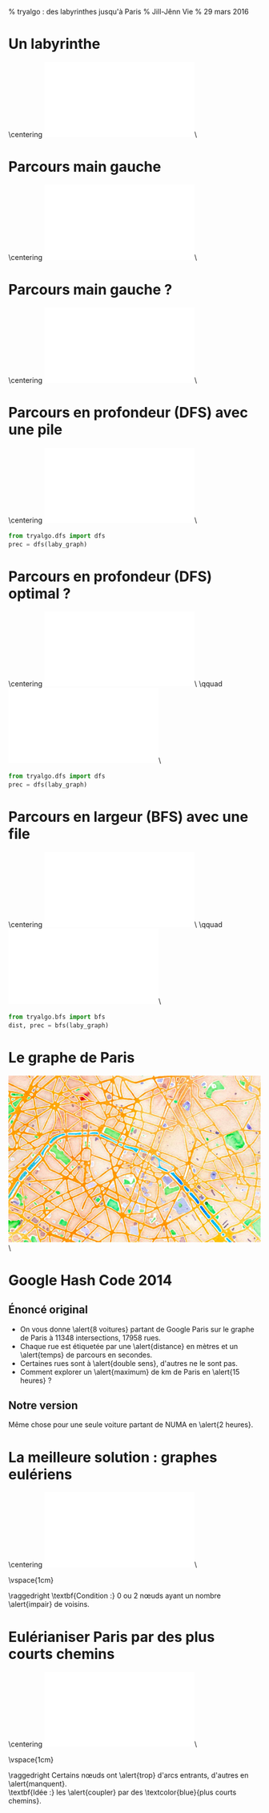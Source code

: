 % tryalgo : des labyrinthes jusqu'à Paris
% Jill-Jênn Vie
% 29 mars 2016

# Un labyrinthe

\centering
![Un labyrinthe](laby.pdf)\ 

# Parcours main gauche

\centering
![Un labyrinthe](laby-left-hand.pdf)\ 

# Parcours main gauche ?

\centering
![Un labyrinthe](laby-left-hand-bad.pdf)\ 

# Parcours en profondeur (DFS) avec une pile

\centering
![Un labyrinthe résolu](laby-solved.pdf)\ 

```python
from tryalgo.dfs import dfs
prec = dfs(laby_graph)
```

# Parcours en profondeur (DFS) optimal ?

\centering
![Un labyrinthe résolu](laby-dfs.pdf)\ 
\qquad
![Un labyrinthe résolu](laby-dfs-bad.pdf)\ 

```python
from tryalgo.dfs import dfs
prec = dfs(laby_graph)
```

# Parcours en largeur (BFS) avec une file

\centering
![Un labyrinthe résolu](laby-bfs.pdf)\ 
\qquad
![Un labyrinthe résolu](laby-bfs-good.pdf)\ 

```python
from tryalgo.bfs import bfs
dist, prec = bfs(laby_graph)
```

# Le graphe de Paris

![Paris](paris.png)\ 

# Google Hash Code 2014

## Énoncé original

- On vous donne \alert{8 voitures} partant de Google Paris sur le graphe de Paris à 11348 intersections, 17958 rues.
- Chaque rue est étiquetée par une \alert{distance} en mètres et un \alert{temps} de parcours en secondes.
- Certaines rues sont à \alert{double sens}, d'autres ne le sont pas.
- Comment explorer un \alert{maximum} de km de Paris en \alert{15 heures} ?

## Notre version

Même chose pour une seule voiture partant de NUMA en \alert{2 heures}.

# La meilleure solution : graphes eulériens

\centering
![Euler](euler.pdf)\ 

\vspace{1cm}

\raggedright
\textbf{Condition :} 0 ou 2 nœuds ayant un nombre \alert{impair} de voisins.

# Eulérianiser Paris par des plus courts chemins

\centering
![Eulérianiser Paris](euler-paris.pdf)\ 

\vspace{1cm}

\raggedright
Certains nœuds ont \alert{trop} d'arcs entrants, d'autres en \alert{manquent}.  
\textbf{Idée :} les \alert{coupler} par des \textcolor{blue}{plus courts chemins}.
